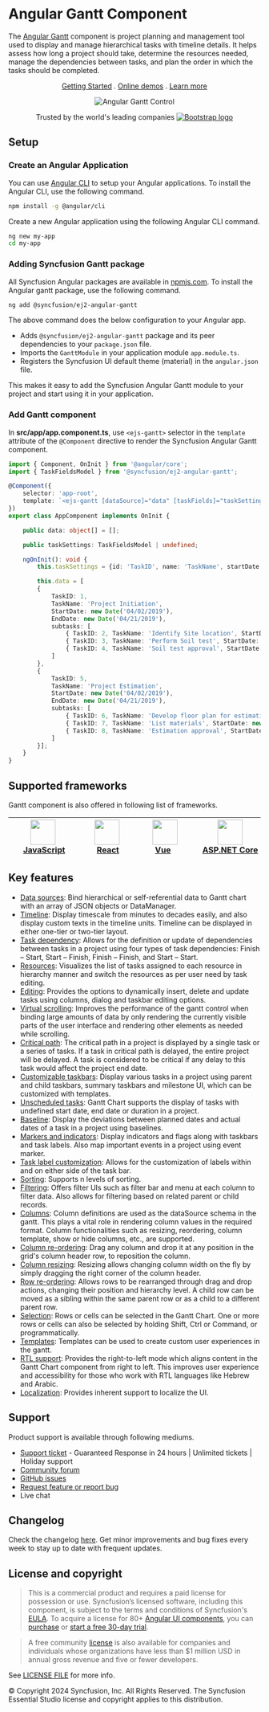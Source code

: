 # Angular Gantt Component

The [Angular Gantt](https://www.syncfusion.com/angular-components/angular-gantt-chart?utm_source=npm&utm_medium=listing&utm_campaign=angular-gantt-npm) component is project planning and management tool used to display and manage hierarchical tasks with timeline details. It helps assess how long a project should take, determine the resources needed, manage the dependencies between tasks, and plan the order in which the tasks should be completed.

<p align="center">
  <a href="https://ej2.syncfusion.com/angular/documentation/gantt/getting-started/?utm_source=npm&utm_medium=listing&utm_campaign=angular-gantt-npm">Getting Started</a> .
  <a href="https://ej2.syncfusion.com/angular/demos/?utm_source=npm&utm_medium=listing&utm_campaign=angular-gantt-npm#/bootstrap5/gantt/default">Online demos</a> .
  <a href="https://www.syncfusion.com/angular-components/angular-gantt-chart?utm_source=npm&utm_medium=listing&utm_campaign=angular-gantt-npm">Learn more</a>
</p>

<p align="center">
<img alt="Angular Gantt Control" src="https://raw.githubusercontent.com/SyncfusionExamples/nuget-img/master/angular/angular-gantt-chart.png"> </p>

<p align="center">
Trusted by the world's leading companies
  <a href="https://www.syncfusion.com">
    <img src="https://raw.githubusercontent.com/SyncfusionExamples/nuget-img/master/syncfusion/syncfusion-trusted-companies.webp" alt="Bootstrap logo">
  </a>
</p>

## Setup

### Create an Angular Application

You can use [Angular CLI](https://github.com/angular/angular-cli) to setup your Angular applications. To install the Angular CLI, use the following command.

```bash
npm install -g @angular/cli
```

Create a new Angular application using the following Angular CLI command.

```bash
ng new my-app
cd my-app
```

### Adding Syncfusion Gantt package

All Syncfusion Angular packages are available in [npmjs.com](https://www.npmjs.com/~syncfusionorg). To install the Angular gantt package, use the following command.

```bash
ng add @syncfusion/ej2-angular-gantt
```

The above command does the below configuration to your Angular app.
 
 * Adds `@syncfusion/ej2-angular-gantt` package and its peer dependencies to your `package.json` file.
 * Imports the `GanttModule` in your application module `app.module.ts`.
 * Registers the Syncfusion UI default theme (material) in the `angular.json` file.

This makes it easy to add the Syncfusion Angular Gantt module to your project and start using it in your application.

### Add Gantt component

In **src/app/app.component.ts**, use `<ejs-gantt>` selector in the `template` attribute of the `@Component` directive to render the Syncfusion Angular Gantt component.

```typescript
import { Component, OnInit } from '@angular/core';
import { TaskFieldsModel } from '@syncfusion/ej2-angular-gantt';

@Component({
    selector: 'app-root',
    template: `<ejs-gantt [dataSource]="data" [taskFields]="taskSettings"></ejs-gantt>`
})
export class AppComponent implements OnInit {

    public data: object[] = [];

    public taskSettings: TaskFieldsModel | undefined;

    ngOnInit(): void {
        this.taskSettings = {id: 'TaskID', name: 'TaskName', startDate: 'StartDate', endDate: 'EndDate', duration: 'Duration', progress: 'Progress', child: 'subtasks' };

        this.data = [
        {
            TaskID: 1,
            TaskName: 'Project Initiation',
            StartDate: new Date('04/02/2019'),
            EndDate: new Date('04/21/2019'),
            subtasks: [
                { TaskID: 2, TaskName: 'Identify Site location', StartDate: new Date('04/02/2019'), Duration: 4, Progress: 50 },
                { TaskID: 3, TaskName: 'Perform Soil test', StartDate: new Date('04/02/2019'), Duration: 4, Progress: 50  },
                { TaskID: 4, TaskName: 'Soil test approval', StartDate: new Date('04/02/2019'), Duration: 4, Progress: 50 },
            ]
        },
        {
            TaskID: 5,
            TaskName: 'Project Estimation',
            StartDate: new Date('04/02/2019'),
            EndDate: new Date('04/21/2019'),
            subtasks: [
                { TaskID: 6, TaskName: 'Develop floor plan for estimation', StartDate: new Date('04/04/2019'), Duration: 3, Progress: 50 },
                { TaskID: 7, TaskName: 'List materials', StartDate: new Date('04/04/2019'), Duration: 3, Progress: 50 },
                { TaskID: 8, TaskName: 'Estimation approval', StartDate: new Date('04/04/2019'), Duration: 3, Progress: 50 }
            ]
        }];
    }
}
```

## Supported frameworks

Gantt component is also offered in following list of frameworks.

| [<img src="https://ej2.syncfusion.com/github/images/js.svg" height="50" />](https://www.syncfusion.com/javascript-ui-controls?utm_medium=listing&utm_source=github)<br/>&nbsp;&nbsp;&nbsp;&nbsp;&nbsp;[JavaScript](https://www.syncfusion.com/javascript-ui-controls?utm_medium=listing&utm_source=github)&nbsp;&nbsp;&nbsp;&nbsp; | [<img src="https://ej2.syncfusion.com/github/images/react.svg"  height="50" />](https://www.syncfusion.com/react-ui-components?utm_medium=listing&utm_source=github)<br/>&nbsp;&nbsp;&nbsp;&nbsp;&nbsp;&nbsp;&nbsp;[React](https://www.syncfusion.com/react-ui-components?utm_medium=listing&utm_source=github)&nbsp;&nbsp;&nbsp;&nbsp;&nbsp;&nbsp; | [<img src="https://ej2.syncfusion.com/github/images/vue.svg" height="50" />](https://www.syncfusion.com/vue-ui-components?utm_medium=listing&utm_source=github)<br/>&nbsp;&nbsp;&nbsp;&nbsp;&nbsp;&nbsp;&nbsp;[Vue](https://www.syncfusion.com/vue-ui-components?utm_medium=listing&utm_source=github)&nbsp;&nbsp;&nbsp;&nbsp;&nbsp;&nbsp;&nbsp;&nbsp;&nbsp; | [<img src="https://ej2.syncfusion.com/github/images/netcore.svg" height="50" />](https://www.syncfusion.com/aspnet-core-ui-controls?utm_medium=listing&utm_source=github)<br/>&nbsp;&nbsp;[ASP.NET&nbsp;Core](https://www.syncfusion.com/aspnet-core-ui-controls?utm_medium=listing&utm_source=github)&nbsp;&nbsp; | [<img src="https://ej2.syncfusion.com/github/images/netmvc.svg" height="50" />](https://www.syncfusion.com/aspnet-mvc-ui-controls?utm_medium=listing&utm_source=github)<br/>&nbsp;&nbsp;[ASP.NET&nbsp;MVC](https://www.syncfusion.com/aspnet-mvc-ui-controls?utm_medium=listing&utm_source=github)&nbsp;&nbsp; | 
| :-----: | :-----: | :-----: | :-----: | :-----: |

## Key features

* [Data sources](https://ej2.syncfusion.com/angular/demos/?utm_source=npm&utm_campaign=angular-gantt-npm#/bootstrap5/gantt/local-data): Bind hierarchical or self-referential data to Gantt chart with an array of JSON objects or DataManager.
* [Timeline](https://ej2.syncfusion.com/angular/demos/?utm_source=npm&utm_campaign=angular-gantt-npm#/bootstrap5/gantt/timeline): Display timescale from minutes to decades easily, and also display custom texts in the timeline units. Timeline can be displayed in either one-tier or two-tier layout.
* [Task dependency](https://ej2.syncfusion.com/angular/demos/?utm_source=npm&utm_campaign=angular-gantt-npm#/bootstrap5/gantt/editing): Allows for the definition or update of dependencies between tasks in a project using four types of task dependencies: Finish – Start, Start – Finish, Finish – Finish, and Start – Start.
* [Resources](https://ej2.syncfusion.com/angular/demos/?utm_source=npm&utm_campaign=angular-gantt-npm#/bootstrap5/gantt/resource-view): Visualizes the list of tasks assigned to each resource in hierarchy manner and switch the resources as per user need by task editing.
* [Editing](https://ej2.syncfusion.com/angular/demos/?utm_source=npm&utm_campaign=angular-gantt-npm#/bootstrap5/gantt/editing): Provides the options to dynamically insert, delete and update tasks using columns, dialog and taskbar editing options.
* [Virtual scrolling](https://ej2.syncfusion.com/angular/demos/?utm_source=npm&utm_campaign=angular-gantt-npm#/bootstrap5/gantt/virtual-scroll): Improves the performance of the gantt control when binding large amounts of data by only rendering the currently visible parts of the user interface and rendering other elements as needed while scrolling.
* [Critical path](https://ej2.syncfusion.com/angular/demos/?utm_source=npm&utm_campaign=angular-gantt-npm#/bootstrap5/gantt/critical-path): The critical path in a project is displayed by a single task or a series of tasks. If a task in critical path is delayed, the entire project will be delayed. A task is considered to be critical if any delay to this task would affect the project end date.
* [Customizable taskbars](https://ej2.syncfusion.com/angular/demos/?utm_source=npm&utm_campaign=angular-gantt-npm#/bootstrap5/gantt/taskbar-template): Display various tasks in a project using parent and child taskbars, summary taskbars and milestone UI, which can be customized with templates.
* [Unscheduled tasks](https://ej2.syncfusion.com/angular/demos/?utm_source=npm&utm_campaign=angular-gantt-npm#/bootstrap5/gantt/unscheduled-task): Gantt Chart supports the display of tasks with undefined start date, end date or duration in a project.
* [Baseline](https://ej2.syncfusion.com/angular/demos/?utm_source=npm&utm_campaign=angular-gantt-npm#/bootstrap5/gantt/baseline): Display the deviations between planned dates and actual dates of a task in a project using baselines.
* [Markers and indicators](https://ej2.syncfusion.com/angular/demos/?utm_source=npm&utm_campaign=angular-gantt-npm#/bootstrap5/gantt/event-markers): Display indicators and flags along with taskbars and task labels. Also map important events in a project using event marker.
* [Task label customization](https://ej2.syncfusion.com/angular/demos/?utm_source=npm&utm_campaign=angular-gantt-npm#/bootstrap5/gantt/tasklabel-template): Allows for the customization of labels within and on either side of the task bar.
* [Sorting](https://ej2.syncfusion.com/angular/demos/?utm_source=npm&utm_campaign=angular-gantt-npm#/bootstrap5/gantt/sorting-api): Supports n levels of sorting.
* [Filtering](https://ej2.syncfusion.com/angular/demos/?utm_source=npm&utm_campaign=angular-gantt-npm#/bootstrap5/gantt/filtering): Offers filter UIs such as filter bar and menu at each column to filter data. Also allows for filtering based on related parent or child records.
* [Columns](https://ej2.syncfusion.com/angular/demos/?utm_source=npm&utm_campaign=angular-gantt-npm#/bootstrap5/gantt/column-menu): Column definitions are used as the dataSource schema in the gantt. This plays a vital role in rendering column values in the required format. Column functionalities such as resizing, reordering, column template, show or hide columns, etc., are supported.
* [Column re-ordering](https://ej2.syncfusion.com/angular/demos/?utm_source=npm&utm_campaign=angular-gantt-npm#/bootstrap5/gantt/reorder): Drag any column and drop it at any position in the grid's column header row, to reposition the column.
* [Column resizing](https://ej2.syncfusion.com/angular/demos/?utm_source=npm&utm_campaign=angular-gantt-npm#/bootstrap5/gantt/resize): Resizing allows changing column width on the fly by simply dragging the right corner of the column header.
* [Row re-ordering](https://ej2.syncfusion.com/angular/demos/?utm_source=npm&utm_campaign=angular-gantt-npm#/bootstrap5/gantt/drag-and-drop): Allows rows to be rearranged through drag and drop actions, changing their position and hierarchy level. A child row can be moved as a sibling within the same parent row or as a child to a different parent row.
* [Selection](https://ej2.syncfusion.com/angular/demos/?utm_source=npm&utm_campaign=angular-gantt-npm#/bootstrap5/gantt/selection): Rows or cells can be selected in the Gantt Chart. One or more rows or cells can also be selected by holding Shift, Ctrl or Command, or programmatically.
* [Templates](https://ej2.syncfusion.com/angular/demos/?utm_source=npm&utm_campaign=angular-gantt-npm#/bootstrap5/gantt/column-template): Templates can be used to create custom user experiences in the gantt.
* [RTL support](https://ej2.syncfusion.com/angular/documentation/gantt/global-local/#right-to-left-rtl): Provides the right-to-left mode which aligns content in the Gantt Chart component from right to left. This improves user experience and accessibility for those who work with RTL languages like Hebrew and Arabic.
* [Localization](https://ej2.syncfusion.com/angular/documentation/gantt/global-local/#localization): Provides inherent support to localize the UI.

## Support

Product support is available through following mediums.

* [Support ticket](https://support.syncfusion.com/support/tickets/create) - Guaranteed Response in 24 hours | Unlimited tickets | Holiday support
* [Community forum](https://www.syncfusion.com/forums/angular-js2?utm_source=npm&utm_medium=listing&utm_campaign=angular-gantt-npm)
* [GitHub issues](https://github.com/syncfusion/ej2-angular-ui-components/issues/new)
* [Request feature or report bug](https://www.syncfusion.com/feedback/angular?utm_source=npm&utm_medium=listing&utm_campaign=angular-gantt-npm)
* Live chat

## Changelog

Check the changelog [here](https://github.com/syncfusion/ej2-angular-ui-components/blob/master/components/gantt/CHANGELOG.md). Get minor improvements and bug fixes every week to stay up to date with frequent updates.

## License and copyright

> This is a commercial product and requires a paid license for possession or use. Syncfusion’s licensed software, including this component, is subject to the terms and conditions of Syncfusion's [EULA](https://www.syncfusion.com/eula/es/). To acquire a license for 80+ [Angular UI components](https://www.syncfusion.com/angular-components), you can [purchase](https://www.syncfusion.com/sales/products) or [start a free 30-day trial](https://www.syncfusion.com/account/manage-trials/start-trials).

> A free community [license](https://www.syncfusion.com/products/communitylicense) is also available for companies and individuals whose organizations have less than $1 million USD in annual gross revenue and five or fewer developers.

See [LICENSE FILE](https://github.com/syncfusion/ej2-angular-ui-components/blob/master/license) for more info.

© Copyright 2024 Syncfusion, Inc. All Rights Reserved. The Syncfusion Essential Studio license and copyright applies to this distribution.